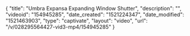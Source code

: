{
    "title": "Umbra Expansa Expanding Window Shutter",
    "description": "",
    "videoid": "154945285",
    "date_created": "1521224347",
    "date_modified": "1521463903",
    "type": "captivate",
    "layout": "video",
    "url": "\/v\/028295564427-vid3-mp4\/154945285"
}